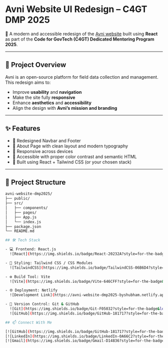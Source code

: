 # Avni Website UI Redesign – C4GT DMP 2025

🚀 A modern and accessible redesign of the [Avni website](https://avniproject.org/) built using **React** as part of the **Code for GovTech (C4GT) Dedicated Mentoring Program 2025**.

---

## 🎯 Project Overview

Avni is an open-source platform for field data collection and management. This redesign aims to:

- Improve **usability** and **navigation**
- Make the site fully **responsive**
- Enhance **aesthetics** and **accessibility**
- Align the design with **Avni’s mission and branding**

---

## ✨ Features

- 🔹 Redesigned Navbar and Footer
- 🔹 About Page with clean layout and modern typography
- 🔹 Responsive across devices
- 🔹 Accessible with proper color contrast and semantic HTML
- 🔹 Built using React + Tailwind CSS (or your chosen stack)

---

## 📂 Project Structure

```bash
avni-website-dmp2025/
├── public/
├── src/
│   ├── components/
│   ├── pages/
│   ├── App.js
│   └── index.js
├── package.json
└── README.md

## 🛠️ Tech Stack

- 💻 Frontend: React.js  
  ![React](https://img.shields.io/badge/React-20232A?style=for-the-badge&logo=react&logoColor=61DAFB)

- 🎨 Styling: Tailwind CSS / CSS Modules  
  ![TailwindCSS](https://img.shields.io/badge/TailwindCSS-06B6D4?style=for-the-badge&logo=tailwindcss&logoColor=white)

- ⚙️ Build Tool: Vite  
  ![Vite](https://img.shields.io/badge/Vite-646CFF?style=for-the-badge&logo=vite&logoColor=white)

- 🌐 Deployment: Netlify  
  ![Development Link](https://avni-website-dmp2025-byshubham.netlify.app/)

- 🧪 Version Control: Git & GitHub  
  ![Git](https://img.shields.io/badge/Git-F05032?style=for-the-badge&logo=git&logoColor=white)  
  ![GitHub](https://img.shields.io/badge/GitHub-181717?style=for-the-badge&logo=github&logoColor=white)

## 📫 Connect With Me

[![GitHub](https://img.shields.io/badge/GitHub-181717?style=for-the-badge&logo=github&logoColor=white)](https://github.com/Shubhamsharma2002)  
[![LinkedIn](https://img.shields.io/badge/LinkedIn-0A66C2?style=for-the-badge&logo=linkedin&logoColor=white)](https://www.linkedin.com/in/shubhamsharma2026/)   
[![Gmail](https://img.shields.io/badge/Gmail-D14836?style=for-the-badge&logo=gmail&logoColor=white)](mailto:shubhamjii2002@gmail.com)
